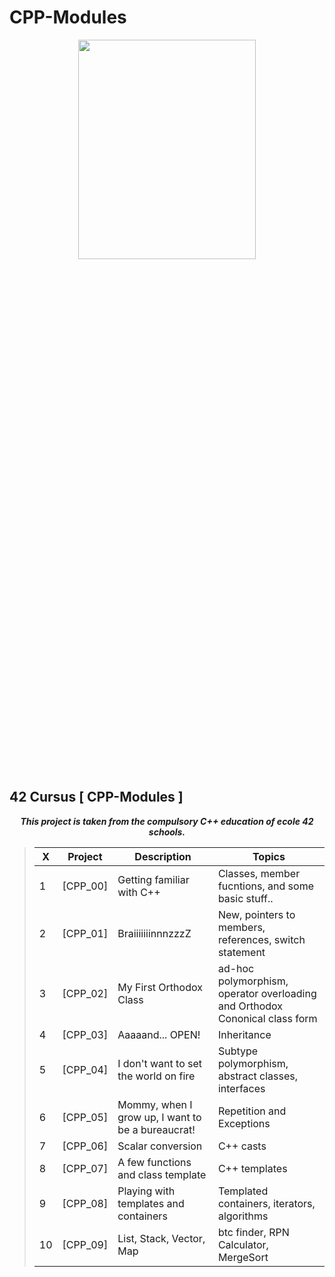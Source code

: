 # CPP-Modules


<p align="center">
  <img src="https://user-images.githubusercontent.com/81527587/208537595-e679d947-8bd3-4316-ac95-1de77dd5f352.png" width=75% height=30%>
</p>

## 42 Cursus [ CPP-Modules ]

<p align="center">
	<b><i>This project is taken from the compulsory C++ education of ecole 42 schools.</b></a>
</p>

> |  X | Project | Description | Topics |
> |-----|---------|-------------|--------|
> |  1  | [CPP_00] | Getting familiar with C++       | Classes, member fucntions, and some basic stuff.. |
> |  2  | [CPP_01] | BraiiiiiiinnnzzzZ | New, pointers to members, references, switch statement	 |
> |  3  | [CPP_02] | My First Orthodox Class      | ad-hoc polymorphism, operator overloading and Orthodox Cononical class form |
> |  4  | [CPP_03] | Aaaaand... OPEN!      | Inheritance |
> |  5  | [CPP_04] | I don't want to set the world on fire       | Subtype polymorphism, abstract classes, interfaces |
> |  6  | [CPP_05] | Mommy, when I grow up, I want to be a bureaucrat!       | Repetition and Exceptions |
> |  7  | [CPP_06] | Scalar conversion       | C++ casts  |
> |  8  | [CPP_07] | A few functions and class template       | C++ templates   |
> |  9  | [CPP_08] | Playing with templates and containers      | Templated containers, iterators, algorithms |
> |  10 | [CPP_09] | List, Stack, Vector, Map      | btc finder, RPN Calculator, MergeSort |
